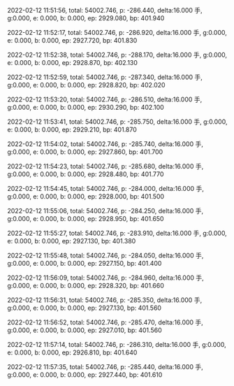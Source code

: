 2022-02-12 11:51:56, total: 54002.746, p: -286.440, delta:16.000 手, g:0.000, e: 0.000, b: 0.000, ep: 2929.080, bp: 401.940

2022-02-12 11:52:17, total: 54002.746, p: -286.920, delta:16.000 手, g:0.000, e: 0.000, b: 0.000, ep: 2927.720, bp: 401.830

2022-02-12 11:52:38, total: 54002.746, p: -288.170, delta:16.000 手, g:0.000, e: 0.000, b: 0.000, ep: 2928.870, bp: 402.130

2022-02-12 11:52:59, total: 54002.746, p: -287.340, delta:16.000 手, g:0.000, e: 0.000, b: 0.000, ep: 2928.820, bp: 402.020

2022-02-12 11:53:20, total: 54002.746, p: -286.510, delta:16.000 手, g:0.000, e: 0.000, b: 0.000, ep: 2930.290, bp: 402.100

2022-02-12 11:53:41, total: 54002.746, p: -285.750, delta:16.000 手, g:0.000, e: 0.000, b: 0.000, ep: 2929.210, bp: 401.870

2022-02-12 11:54:02, total: 54002.746, p: -285.740, delta:16.000 手, g:0.000, e: 0.000, b: 0.000, ep: 2927.860, bp: 401.700

2022-02-12 11:54:23, total: 54002.746, p: -285.680, delta:16.000 手, g:0.000, e: 0.000, b: 0.000, ep: 2928.480, bp: 401.770

2022-02-12 11:54:45, total: 54002.746, p: -284.000, delta:16.000 手, g:0.000, e: 0.000, b: 0.000, ep: 2928.000, bp: 401.500

2022-02-12 11:55:06, total: 54002.746, p: -284.250, delta:16.000 手, g:0.000, e: 0.000, b: 0.000, ep: 2928.950, bp: 401.650

2022-02-12 11:55:27, total: 54002.746, p: -283.910, delta:16.000 手, g:0.000, e: 0.000, b: 0.000, ep: 2927.130, bp: 401.380

2022-02-12 11:55:48, total: 54002.746, p: -284.050, delta:16.000 手, g:0.000, e: 0.000, b: 0.000, ep: 2927.150, bp: 401.400

2022-02-12 11:56:09, total: 54002.746, p: -284.960, delta:16.000 手, g:0.000, e: 0.000, b: 0.000, ep: 2928.320, bp: 401.660

2022-02-12 11:56:31, total: 54002.746, p: -285.350, delta:16.000 手, g:0.000, e: 0.000, b: 0.000, ep: 2927.130, bp: 401.560

2022-02-12 11:56:52, total: 54002.746, p: -285.470, delta:16.000 手, g:0.000, e: 0.000, b: 0.000, ep: 2927.010, bp: 401.560

2022-02-12 11:57:14, total: 54002.746, p: -286.310, delta:16.000 手, g:0.000, e: 0.000, b: 0.000, ep: 2926.810, bp: 401.640

2022-02-12 11:57:35, total: 54002.746, p: -285.440, delta:16.000 手, g:0.000, e: 0.000, b: 0.000, ep: 2927.440, bp: 401.610